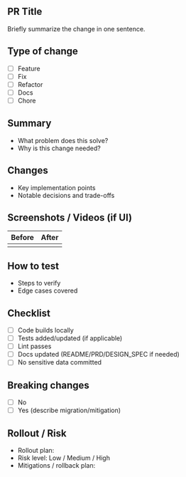 ## PR Title

Briefly summarize the change in one sentence.

## Type of change

- [ ] Feature
- [ ] Fix
- [ ] Refactor
- [ ] Docs
- [ ] Chore

## Summary

- What problem does this solve?
- Why is this change needed?

## Changes

- Key implementation points
- Notable decisions and trade-offs

## Screenshots / Videos (if UI)

| Before | After |
|--------|-------|
|        |       |

## How to test

- Steps to verify
- Edge cases covered

## Checklist

- [ ] Code builds locally
- [ ] Tests added/updated (if applicable)
- [ ] Lint passes
- [ ] Docs updated (README/PRD/DESIGN_SPEC if needed)
- [ ] No sensitive data committed

## Breaking changes

- [ ] No
- [ ] Yes (describe migration/mitigation)

## Rollout / Risk

- Rollout plan:
- Risk level: Low / Medium / High
- Mitigations / rollback plan:


